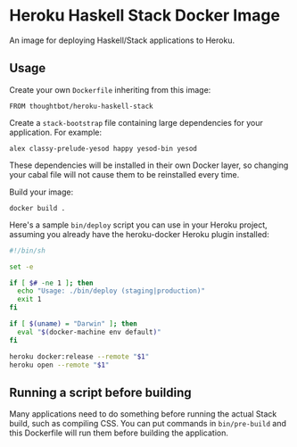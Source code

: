 # Heroku Haskell Stack Docker Image

An image for deploying Haskell/Stack applications to Heroku.

## Usage

Create your own `Dockerfile` inheriting from this image:

```
FROM thoughtbot/heroku-haskell-stack
```

Create a `stack-bootstrap` file containing large dependencies for your
application. For example:

```
alex classy-prelude-yesod happy yesod-bin yesod
```

These dependencies will be installed in their own Docker layer, so changing your
cabal file will not cause them to be reinstalled every time.

Build your image:

```
docker build .
```

Here's a sample `bin/deploy` script you can use in your Heroku project, assuming
you already have the heroku-docker Heroku plugin installed:

```sh
#!/bin/sh

set -e

if [ $# -ne 1 ]; then
  echo "Usage: ./bin/deploy (staging|production)"
  exit 1
fi

if [ $(uname) = "Darwin" ]; then
  eval "$(docker-machine env default)"
fi

heroku docker:release --remote "$1"
heroku open --remote "$1"
```

## Running a script before building

Many applications need to do something before running the actual Stack
build, such as compiling CSS. You can put commands in `bin/pre-build` and this
Dockerfile will run them before building the application.
